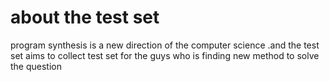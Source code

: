 # about the test set

program synthesis is a new direction of the computer science .and the test set aims to collect test set for the guys who is finding new method to solve the question 